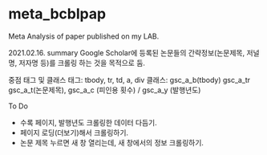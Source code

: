 # meta_bcblpap
Meta Analysis of paper published on my LAB.

2021.02.16. summary
Google Scholar에 등록된 논문들의 간략정보(논문제목, 저널명, 저자명 등)를 크롤링 하는 것을 목적으로 둠.

중점 태그 및 클래스
태그: tbody, tr, td, a, div
클래스:
gsc_a_b(tbody)
gsc_a_tr
  gsc_a_t(논문제목), gsc_a_c (피인용 횟수) / gsc_a_y (발행년도)
  
To Do
- 수록 페이지, 발행년도 크롤링한 데이터 다듬기.
- 페이지 로딩(더보기)해서 크롤링하기.
- 논문 제목 누르면 새 창 열리는데, 새 창에서의 정보 크롤링하기.

